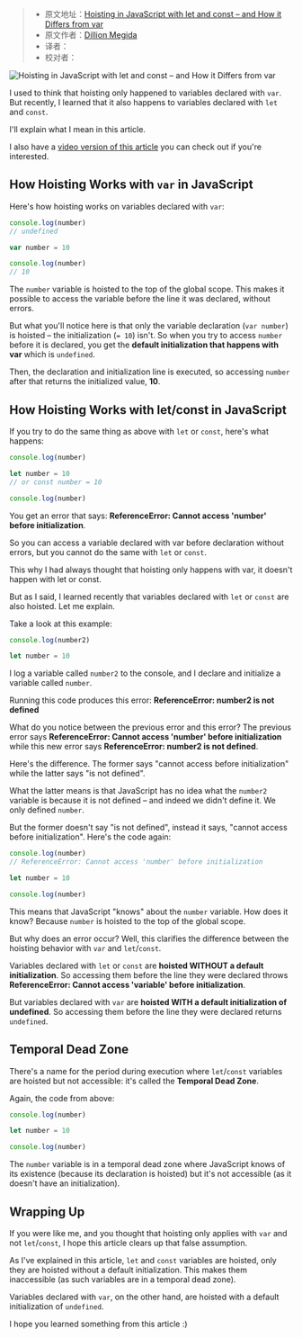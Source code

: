 > -  原文地址：[Hoisting in JavaScript with let and const – and How it Differs from var](https://www.freecodecamp.org/news/javascript-let-and-const-hoisting/)
> -  原文作者：[Dillion Megida](https://www.freecodecamp.org/news/author/dillionmegida/)
> -  译者：
> -  校对者：

![Hoisting in JavaScript with let and const – and How it Differs from var](https://www.freecodecamp.org/news/content/images/size/w2000/2022/11/5.-let-const-hoisting.png)

I used to think that hoisting only happened to variables declared with `var`. But recently, I learned that it also happens to variables declared with `let` and `const`.

I'll explain what I mean in this article.

I also have a [video version of this article](https://www.youtube.com/watch?v=VbHaL_J8Ex0) you can check out if you're interested.

## How Hoisting Works with `var` in JavaScript

Here's how hoisting works on variables declared with `var`:

```js
console.log(number)
// undefined

var number = 10

console.log(number)
// 10
```

The `number` variable is hoisted to the top of the global scope. This makes it possible to access the variable before the line it was declared, without errors.

But what you'll notice here is that only the variable declaration (`var number`) is hoisted – the initialization (`= 10`) isn't. So when you try to access `number` before it is declared, you get the **default initialization that happens with var** which is `undefined`.

Then, the declaration and initialization line is executed, so accessing `number` after that returns the initialized value, **10**.

## How Hoisting Works with let/const in JavaScript

If you try to do the same thing as above with `let` or `const`, here's what happens:

```js
console.log(number)

let number = 10
// or const number = 10

console.log(number)
```

You get an error that says: **ReferenceError: Cannot access 'number' before initialization**.

So you can access a variable declared with var before declaration without errors, but you cannot do the same with `let` or `const`.

This why I had always thought that hoisting only happens with var, it doesn't happen with let or const.

But as I said, I learned recently that variables declared with `let` or `const` are also hoisted. Let me explain.

Take a look at this example:

```js
console.log(number2)

let number = 10
```

I log a variable called `number2` to the console, and I declare and initialize a variable called `number`.

Running this code produces this error: **ReferenceError: number2 is not defined**

What do you notice between the previous error and this error? The previous error says **ReferenceError: Cannot access 'number' before initialization** while this new error says **ReferenceError: number2 is not defined**.

Here's the difference. The former says "cannot access before initialization" while the latter says "is not defined".

What the latter means is that JavaScript has no idea what the `number2` variable is because it is not defined – and indeed we didn't define it. We only defined `number`.

But the former doesn't say "is not defined", instead it says, "cannot access before initialization". Here's the code again:

```js
console.log(number)
// ReferenceError: Cannot access 'number' before initialization

let number = 10

console.log(number)
```

This means that JavaScript "knows" about the `number` variable. How does it know? Because `number` is hoisted to the top of the global scope.

But why does an error occur? Well, this clarifies the difference between the hoisting behavior with `var` and `let`/`const`.

Variables declared with `let` or `const` are **hoisted WITHOUT a default initialization**. So accessing them before the line they were declared throws **ReferenceError: Cannot access 'variable' before initialization**.

But variables declared with `var` are **hoisted WITH a default initialization of undefined**. So accessing them before the line they were declared returns `undefined`.

## Temporal Dead Zone

There's a name for the period during execution where `let`/`const` variables are hoisted but not accessible: it's called the **Temporal Dead Zone**.

Again, the code from above:

```js
console.log(number)

let number = 10

console.log(number)
```

The `number` variable is in a temporal dead zone where JavaScript knows of its existence (because its declaration is hoisted) but it's not accessible (as it doesn't have an initialization).

## Wrapping Up

If you were like me, and you thought that hoisting only applies with `var` and not `let`/`const`, I hope this article clears up that false assumption.

As I've explained in this article, `let` and `const` variables are hoisted, only they are hoisted without a default initialization. This makes them inaccessible (as such variables are in a temporal dead zone).

Variables declared with `var`, on the other hand, are hoisted with a default initialization of `undefined`.

I hope you learned something from this article :)